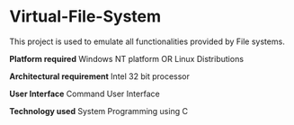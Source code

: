 # Virtual-File-System

This project is used to emulate all functionalities provided by File systems.

__Platform required__
Windows NT platform OR Linux Distributions

__Architectural requirement__
Intel 32 bit processor

__User Interface__
Command User Interface

__Technology used__
System Programming using C
